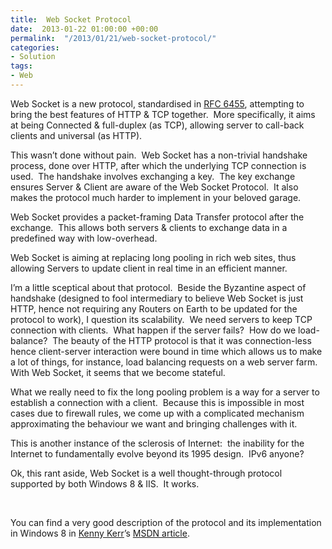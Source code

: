 ```yaml
---
title:  Web Socket Protocol
date:  2013-01-22 01:00:00 +00:00
permalink:  "/2013/01/21/web-socket-protocol/"
categories:
- Solution
tags:
- Web
---
```

<p>Web Socket is a new protocol, standardised in <a href="http://tools.ietf.org/html/rfc6455">RFC 6455</a>, attempting to bring the best features of HTTP &amp; TCP together.&#160; More specifically, it aims at being Connected &amp; full-duplex (as TCP), allowing server to call-back clients and universal (as HTTP).</p>  <p>This wasn’t done without pain.&#160; Web Socket has a non-trivial handshake process, done over HTTP, after which the underlying TCP connection is used.&#160; The handshake involves exchanging a key.&#160; The key exchange ensures Server &amp; Client are aware of the Web Socket Protocol.&#160; It also makes the protocol much harder to implement in your beloved garage.</p>  <p>Web Socket provides a packet-framing Data Transfer protocol after the exchange.&#160; This allows both servers &amp; clients to exchange data in a predefined way with low-overhead.</p>  <p>Web Socket is aiming at replacing long pooling in rich web sites, thus allowing Servers to update client in real time in an efficient manner.</p>  <p>I’m a little sceptical about that protocol.&#160; Beside the Byzantine aspect of handshake (designed to fool intermediary to believe Web Socket is just HTTP, hence not requiring any Routers on Earth to be updated for the protocol to work), I question its scalability.&#160; We need servers to keep TCP connection with clients.&#160; What happen if the server fails?&#160; How do we load-balance?&#160; The beauty of the HTTP protocol is that it was connection-less hence client-server interaction were bound in time which allows us to make a lot of things, for instance, load balancing requests on a web server farm.&#160; With Web Socket, it seems that we become stateful.</p>  <p>What we really need to fix the long pooling problem is a way for a server to establish a connection with a client.&#160; Because this is impossible in most cases due to firewall rules, we come up with a complicated mechanism approximating the behaviour we want and bringing challenges with it.</p>  <p>This is another instance of the sclerosis of Internet:&#160; the inability for the Internet to fundamentally evolve beyond its 1995 design.&#160; IPv6 anyone?</p>  <p>Ok, this rant aside, Web Socket is a well thought-through protocol supported by both Windows 8 &amp; IIS.&#160; It works.</p>  <p>&#160;</p>  <p>You can find a very good description of the protocol and its implementation in Windows 8 in <a href="http://kennykerr.ca/">Kenny Kerr</a>’s <a href="http://msdn.microsoft.com/en-us/magazine/jj863133.aspx">MSDN article</a>.</p>